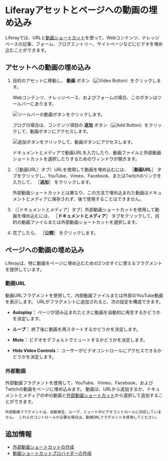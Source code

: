 # Liferayアセットとページへの動画の埋め込み

Liferayでは、URLと[動画ショートカット](./creating-external-video-shortcuts.md)を使って、Webコンテンツ、ナレッジベースの記事、フォーム、ブログエントリー、サイトページなどにビデオを埋め込むことができます。

## アセットへの動画の埋め込み

1. 目的のアセットに移動し、 **動画** ボタン（![Video Button](../../../images/icon-video.png)）をクリックします。

   Webコンテンツ、ナレッジベース、およびフォームの場合、このボタンはツールバーにあります。

   ![ツールバーの動画ボタンをクリックします。](./embedding-videos-into-liferay-assets-and-pages/images/01.png)

   ブログの場合は、コンテンツ項目の **追加** ボタン（![Add Button](../../../images/icon-plus.png)）をクリックして、動画ボタンにアクセスします。

   ![追加ボタンをクリックして、動画ボタンにアクセスします。](./embedding-videos-into-liferay-assets-and-pages/images/02.png)

   ドキュメントとメディアで動画URLを入力したり、動画ファイルと外部動画ショートカットを選択したりするためのウィンドウが開きます。

1. （［動画URL］タブ）URLを使用して動画を埋め込むには、 ［**動画URL**］ タブをクリックし、YouTube、Vimeo、Facebook、またはTwitchのリンクを入力して、 ［**追加**］ をクリックします。

   外部動画ショートカットとは異なり、この方法で埋め込まれた動画はドキュメントとメディアに保存されず、後で使用することはできません。

1. （［ドキュメントとメディア］タブ）外部動画ショートカットを使用して動画を埋め込むには、 ［**ドキュメントとメディア**］ タブをクリックして、目的の動画ファイルまたは外部動画ショートカットを選択します。

1. 完了したら、 ［**公開**］ をクリックします。

## ページへの動画の埋め込み

Liferayは、特に動画をページに埋め込むための2つのすぐに使えるフラグメントを提供しています。

### 動画URL

動画URLフラグメントを使用して、内部動画ファイルまたは外部のYouTube動画を表示します。 URLがフラグメントに追加されると、次の設定を構成できます。

   * **Autoplay：** ページが読み込まれたときに動画を自動的に再生するかどうかを決定します。

   * **ループ：** 終了後に動画を再スタートするかどうかを決定します。

   * **Mute：** ビデオをデフォルトでミュートするかどうかを決定します。

   * **Hide Video Controls：** ユーザーがビデオコントロールにアクセスできるかどうかを決定します。

### 外部動画

外部動画フラグメントを使用して、YouTube、Vimeo、Facebook、およびTwitchの動画をページに埋め込みます。 動画は、URLから追加するか、ドキュメントとメディアの中の動画と[外部動画ショートカット](creating-external-video-shortcuts.md)から選択して追加することができます。

```{note}
外部動画フラグメントは、自動再生、ループ、ミュートのビデオコントロールに対応していません。 これらのコントロールが必要な場合は、動画URLフラグメントを使用してください。
```

## 追加情報

* [外部動画ショートカットの作成](./creating-external-video-shortcuts.md)
* [動画ショートカットプロバイダーの作成](../developer-guide/creating-video-shortcut-providers.md)
